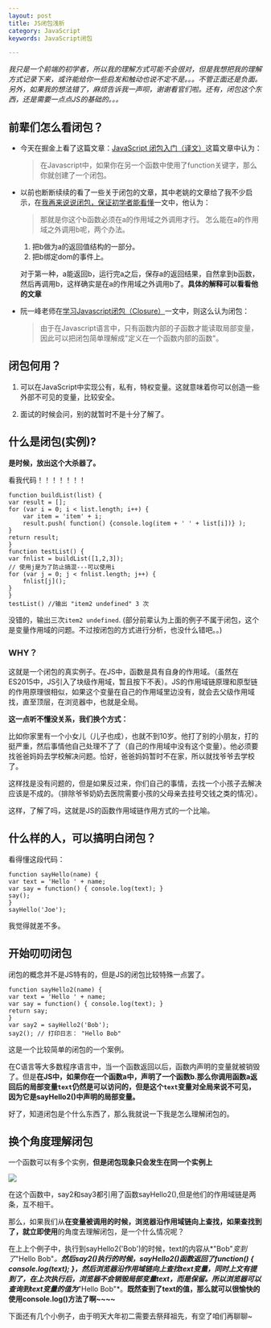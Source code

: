 ```yaml
---
layout: post
title: JS闭包浅析
category: JavaScript
keywords: JavaScript闭包 

---
```


*我只是一个前端的初学者，所以我的理解方式可能不会很对，但是我想把我的理解方式记录下来，或许能给你一些启发和触动也说不定不是。。。不管正面还是负面。另外，如果我的想法错了，麻烦告诉我一声呗，谢谢看官们啦。还有，闭包这个东西，还是需要一点点JS的基础的。。。*

## 前辈们怎么看闭包？

- 今天在掘金上看了这篇文章：[JavaScript 闭包入门（译文）](https://gold.xitu.io/post/58832fe72f301e00697b672d)这篇文章中认为：

	> 在Javascript中，如果你在另一个函数中使用了function关键字，那么你就创建了一个闭包。

- 以前也断断续续的看了一些关于闭包的文章，其中老姚的文章给了我不少启示，在[我再来说说闭包，保证初学者能看懂](http://www.qdfuns.com/notes/17398/68357db148a3aea1b7ac9d7ae071fc2d.html)一文中，他认为：

	> 那就是你这个b函数必须在a的作用域之外调用才行。
	怎么能在a的作用域之外调用b呢，两个办法。
	1. 把b做为a的返回值结构的一部分。
	2. 把b绑定dom的事件上。


	对于第一种，a能返回b，运行完a之后，保存a的返回结果，自然拿到b函数，然后再调用b，这样确实是在a的作用域之外调用b了。**具体的解释可以看看他的文章**

- 阮一峰老师在[学习Javascript闭包（Closure）](http://www.ruanyifeng.com/blog/2009/08/learning_javascript_closures.html)一文中，则这么认为闭包：

	> 由于在Javascript语言中，只有函数内部的子函数才能读取局部变量，因此可以把闭包简单理解成"定义在一个函数内部的函数"。

## 闭包何用？
	
1. 可以在JavaScript中实现公有，私有，特权变量。这就意味着你可以创造一些外部不可见的变量，比较安全。

2. 面试的时候会问，别的就暂时不是十分了解了。

## 什么是闭包(实例)?

**是时候，放出这个大杀器了。**

看我代码！！！！！！！

	function buildList(list) {
    var result = [];
    for (var i = 0; i < list.length; i++) {
        var item = 'item' + i;
        result.push( function() {console.log(item + ' ' + list[i])} );
    }
    return result;
	}
	function testList() {
    var fnlist = buildList([1,2,3]);
    // 使用j是为了防止搞混---可以使用i
    for (var j = 0; j < fnlist.length; j++) {
        fnlist[j]();
    }
	}
 	testList() //输出 "item2 undefined" 3 次

没错的，输出三次`item2 undefined`.
(部分前辈认为上面的例子不属于闭包，这个是变量作用域的问题。不过按闭包的方式进行分析，也没什么错吧。。)
### WHY？
	
这就是一个闭包的真实例子。在JS中，函数是具有自身的作用域。（虽然在ES2015中，JS引入了块级作用域，暂且按下不表）。JS的作用域链原理和原型链的作用原理很相似，如果这个变量在自己的作用域里边没有，就会去父级作用域找，直至顶层，在浏览器中，也就是全局。

**这一点听不懂没关系，我们换个方式：**

比如你家里有一个小女儿（儿子也成），也就不到10岁。他打了别的小朋友，打的挺严重，然后事情他自己处理不了了（自己的作用域中没有这个变量）。他必须要找爸爸妈妈去学校解决问题。恰好，爸爸妈妈暂时不在家，所以就找爷爷去学校了。

这样找是没有问题的，但是如果反过来，你们自己的事情，去找一个小孩子去解决应该是不成的。（排除爷爷奶奶去医院需要小孩的父母亲去挂号交钱之类的情况）。

这样，了解了吗，这就是JS的函数作用域链作用方式的一个比喻。


## 什么样的人，可以搞明白闭包？

看得懂这段代码：

	function sayHello(name) {
  	var text = 'Hello ' + name;
  	var say = function() { console.log(text); }
  	say();
	}
	sayHello('Joe');

我觉得就差不多。

## 开始叨叨闭包

闭包的概念并不是JS特有的，但是JS的闭包比较特殊一点罢了。

	function sayHello2(name) {
  	var text = 'Hello ' + name;
 	var say = function() { console.log(text); }
  	return say;
	}
	var say2 = sayHello2('Bob');
	say2(); // 打印日志： "Hello Bob"

这是一个比较简单的闭包的一个案例。

在C语言等大多数程序语言中，当一个函数返回以后，函数内声明的变量就被销毁了。但是**在JS中，如果你在一个函数a中，声明了一个函数b.那么你调用函数a返回后的局部变量`text`仍然是可以访问的，但是这个`text`变量对全局来说不可见，因为它是sayHello2()中声明的局部变量。**

好了，知道闭包是个什么东西了，那么我就说一下我是怎么理解闭包的。

## 换个角度理解闭包

一个函数可以有多个实例，**但是闭包现象只会发生在同一个实例上**

![](http://i.imgur.com/7iyxdYq.png)

在这个函数中，say2和say3都引用了函数sayHello2(),但是他们的作用域链是两条，互不相干。

那么，如果我们从**在变量被调用的时候，浏览器沿作用域链向上查找，如果查找到了，就立即使用**的角度去理解闭包，是一个什么情况呢？

在上上个例子中，执行到sayHello2('Bob')的时候，text的内容从*"Bob"*变到了*"Hello Bob"*。**然后say2()执行的时候，sayHello2()函数返回了function() { console.log(text); }，然后浏览器沿作用域链向上查找text变量，同时上文有提到了，在上次执行后，浏览器不会销毁局部变量text，而是保留。所以浏览器可以查询到text变量的值为***"Hello Bob"*。**既然查到了text的值，那么就可以很愉快的使用console.log()方法了啊~~~~**

下面还有几个小例子，由于明天大年初二需要去祭拜祖先，有空了咱们再聊聊~






